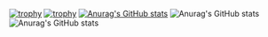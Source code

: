 [![trophy](https://github-profile-trophy.vercel.app/espirapaco23=ryo-ma)](https://github.com/ryo-ma/github-profile-trophy)
[![trophy](https://github-profile-trophy.vercel.app/espirapaco23=ryo-ma&theme=onedark)](https://github.com/ryo-ma/github-profile-trophy)
[![Anurag's GitHub stats](https://github-readme-stats.vercel.app/api?username=anuraghazra)](https://github.com/anuraghazra/github-readme-stats)
![Anurag's GitHub stats](https://github-readme-stats.vercel.app/apiespirapaco23=anuraghazra&show_icons=true)
![Anurag's GitHub stats](https://github-readme-stats.vercel.app/apiespirapaco23=anuraghazra&show_icons=true&theme=radical)
